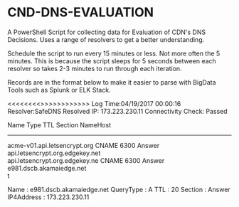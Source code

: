 # CND-DNS-EVALUATION
A PowerShell Script for collecting data for Evaluation of CDN's DNS Decisions. Uses a range of resolvers to get a better understanding. 

Schedule the script to run every 15 minutes or less. Not more often the 5 minutes. This is because the script sleeps for 5 seconds between each resolver so takes 2-3 minutes to run through each iteration. 

Records are in the format below to make it easier to parse with BigData Tools such as Splunk or ELK Stack. 

<<<<<<<<>>>>>>>>>>>>
Log Time:04/19/2017 00:00:16
Resolver:SafeDNS
Resolved IP: 173.223.230.11
Connectivity Check: Passed

Name                           Type   TTL   Section    NameHost                                                        
----                           ----   ---   -------    --------                                                        
acme-v01.api.letsencrypt.org   CNAME  6300  Answer     api.letsencrypt.org.edgekey.net                                 
api.letsencrypt.org.edgekey.ne CNAME  6300  Answer     e981.dscb.akamaiedge.net                                        
t                                                                                                                      

Name       : e981.dscb.akamaiedge.net
QueryType  : A
TTL        : 20
Section    : Answer
IP4Address : 173.223.230.11


